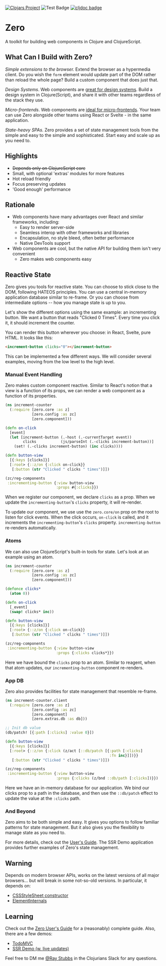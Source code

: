 
[![Clojars Project](https://img.shields.io/clojars/v/me.raystubbs/zero.svg)](https://clojars.org/me.raystubbs/zero)
![Test Badge](https://github.com/raystubbs/zero/actions/workflows/ci.yml/badge.svg)
[![cljdoc badge](https://cljdoc.org/badge/me.raystubbs/zero)](https://cljdoc.org/d/me.raystubbs/zero)

# Zero
A toolkit for building web components in Clojure and ClojureScript.

## What Can I Build with Zero?
*Simple extensions to the browser.* Extend the browser as a hypermedia client. Do you wish the `form` element would update part of the DOM rather than reload the whole page? Build a custom component that does just that. 

*Design Systems*. Web components are [great for design systems](https://shoelace.style). Build a design system in Clojure(Script), and share it with other teams regardless of the stack they use.

*Micro-frontends*. Web components are [ideal for micro-frontends](https://micro-frontends.org/). Your team can use Zero alongside other teams using React or Svelte - in the same application.

*State-heavy SPAs*. Zero provides a set of state management tools from the simple and easy to the simple and sophisticated. Start easy and scale up as you need to.

## Highlights
- ~~Depends only on ClojureScript core~~
- Small, with optional 'extras' modules for more features
- Hot reload friendly
- Focus preserving updates
- 'Good enough' performance

## Rationale
- Web components have many advantages over React and similar frameworks, including:
    - Easy to render server-side
    - Seamless interop with other frameworks and libraries
    - Encapsulation, no style bleed, often better performance
    - Native DevTools support
- Web components are cool, but the native API for building them isn't very convenient
    - Zero makes web components easy

## Reactive State
Zero gives you tools for reactive state. You can choose to stick close to the DOM, following HATEOS principles. You can use a central in-memory application database similar to re-frame. Or you can choose from intermediate options -- how you manage state is up to you.

Let's show the different options using the same example: an incrementing button. We want a button that reads "Clicked 0 Times". Every time you click it, it should increment the counter.

You can render this button wherever you choose: in React, Svelte, pure HTML. It looks like this:

```html
<increment-button clicks="0"></increment-button>
```

This can be implemented a few different ways. We will consider several examples, moving from the low level to the high level.

### Manual Event Handling
Zero makes custom component reactive. Similar to React's notion that a view is a function of its props, we can render a web component as a function of its properties.


```clojure
(ns increment-counter
  (:require [zero.core :as z]
            [zero.config :as zc]
            [zero.component]))

(defn on-click
  [event]
  (let [increment-button (.-host (.-currentTarget event))
        clicks           (js/parseInt (.-clicks increment-button))]
    (set! (.-clicks increment-button) (inc clicks))))

(defn button-view
  [{:keys [clicks]}]
  [:root> {::z/on {:click on-click}}
   [:button (str "Clicked " clicks " times")]])

(zc/reg-components
 :incrementing-button {:view button-view
                       :props #{:clicks}})
```

When we register our component, we declare `clicks` as a prop. When we update the `incrementing-button`'s `clicks` property, it will re-render.

To update our component, we use use the `zero.core/on` prop on the root to listen for click events. When the click occurs, `on-click` is called, and it increments the `incrementing-button`'s `clicks` property. `incrementing-button` re-renders automatically.

### Atoms

We can also use ClojureScript's built-in tools for state. Let's look at an example using an atom.

```clojure
(ns increment-counter
  (:require [zero.core :as z]
            [zero.config :as zc]
            [zero.component]))

(defonce clicks*
  (atom 0))

(defn on-click
  [_event]
  (swap! clicks* inc))

(defn button-view
  [{:keys [clicks]}]
  [:root> {::z/on {:click on-click}}
   [:button (str "Clicked " clicks " times")]])

(zc/reg-components
 :incrementing-button {:view button-view
                       :props {:clicks clicks*}})
```

Here we have bound the `clicks` prop to an atom. Similar to reagent, when that atom updates, our `incrementing-button` component re-renders.

### App DB

Zero also provides facilities for state management that resemble re-frame.

```clojure
(ns increment-counter.client
  (:require [zero.core :as z]
            [zero.config :as zc]
            [zero.component]
            [zero.extras.db :as db]))

;; Init db value
(db/patch! [{:path [:clicks] :value 0}])

(defn button-view
  [{:keys [clicks]}]
  [:root> {::z/on {:click (z/act [::db/patch [{:path [:clicks]
                                               :fn inc}]])}}
   [:button (str "Clicked " clicks " times")]])

(zc/reg-components
 :incrementing-button {:view button-view
                       :props {:clicks (z/bnd ::db/path [:clicks])}})
```

Here we have an in-memory database for our application. We bind our clicks prop to a path in the database, and then use the `::db/patch` effect to update the value at the `:clicks` path.

### And Beyond

Zero aims to be both simple and easy. It gives you options to follow familiar patterns for state management. But it also gives you the flexibility to manage state as you need to.

For more details, check out the [User's Guide](doc/UsersGuide.md). The SSR Demo application provides further examples of Zero's state management.

## Warning
Depends on modern browser APIs, works on the latest versions of all
major browsers... but will break in some not-so-old versions.  In particular,
it depends on:
+ [CSSStyleSheet constructor](https://caniuse.com/mdn-api_cssstylesheet_cssstylesheet)
+ [ElementInternals](https://caniuse.com/mdn-api_elementinternals)

## Learning
Check out the [Zero User's Guide](doc/UsersGuide.md) for a (reasonably)
complete guide.  Also, there are a few demos:
- [TodoMVC](https://github.com/raystubbs/zero-todomvc)
- [SSR Demo (w. live updates)](https://github.com/raystubbs/zero-ssr-demo)

Feel free to DM me [@Ray Stubbs](https://clojurians.slack.com/team/U062WV76S1W) in
the Clojurians Slack for any questions.
